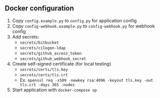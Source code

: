 Docker configuration
--------------------

1. Copy `config.example.py` to `config.py` for application config
2. Copy `config-webhook.example.py` to `config-webhook.py` for webhook config
3. Add secrets:
    - `secrets/bitbucket`
    - `secrets/cilogon-ldap`
    - `secrets/github_access_token`
    - `secrets/github_webhook_secret`
4. Create self-signed certificate (for local testing)
    - `secrets/certs/tls.key`
    - `secrets/certs/tls.crt`
    - Ex. `openssl req -x509 -newkey rsa:4096 -keyout tls.key -out tls.crt -days 365 -nodes`
5. Start application with `docker-compose up`
